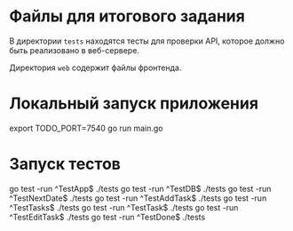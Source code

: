 # Файлы для итогового задания

В директории `tests` находятся тесты для проверки API, которое должно быть реализовано в веб-сервере.

Директория `web` содержит файлы фронтенда.

# Локальный запуск приложения
 export TODO_PORT=7540
 go run main.go

 # Запуск тестов
 go test -run ^TestApp$ ./tests
 go test -run ^TestDB$ ./tests
 go test -run ^TestNextDate$ ./tests
 go test -run ^TestAddTask$ ./tests
 go test -run ^TestTasks$ ./tests
 go test -run ^TestTask$ ./tests
 go test -run ^TestEditTask$ ./tests
 go test -run ^TestDone$ ./tests